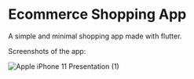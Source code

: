# Ecommerce Shopping App 

A simple and minimal shopping app made with flutter.

Screenshots of the app:

![Apple iPhone 11 Presentation (1)](https://github.com/user-attachments/assets/46f184aa-c323-476b-ba94-27e886f21243)
